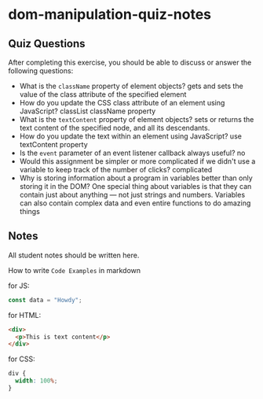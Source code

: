 # dom-manipulation-quiz-notes

## Quiz Questions

After completing this exercise, you should be able to discuss or answer the following questions:

- What is the `className` property of element objects?
gets and sets the value of the class attribute of the specified element
- How do you update the CSS class attribute of an element using JavaScript?
classList className property
- What is the `textContent` property of element objects?
sets or returns the text content of the specified node, and all its descendants.
- How do you update the text within an element using JavaScript?
use textContent property
- Is the `event` parameter of an event listener callback always useful?
no
- Would this assignment be simpler or more complicated if we didn't use a variable to keep track of the number of clicks?
complicated
- Why is storing information about a program in variables better than only storing it in the DOM?
One special thing about variables is that they can contain just about anything — not just strings and numbers. Variables can also contain complex data and even entire functions to do amazing things


## Notes

All student notes should be written here.


How to write `Code Examples` in markdown

for JS:

```javascript
const data = "Howdy";
```

for HTML:

```html
<div>
  <p>This is text content</p>
</div>
```

for CSS:

```css
div {
  width: 100%;
}
```
